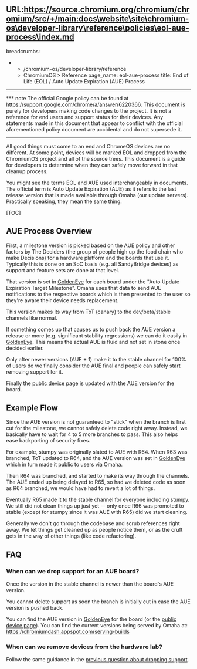 URL:https://source.chromium.org/chromium/chromium/src/+/main:docs\website\site\chromium-os\developer-library\reference\policies\eol-aue-process\index.md
---
breadcrumbs:
- - /chromium-os/developer-library/reference
  - ChromiumOS > Reference
page_name: eol-aue-process
title: End of Life (EOL) / Auto Update Expiration (AUE) Process
---

*** note
The official Google policy can be found at
https://support.google.com/chrome/a/answer/6220366.
This document is purely for developers making code changes to the project.
It is not a reference for end users and support status for their devices.
Any statements made in this document that appear to conflict with the official
aforementioned policy document are accidental and do not supersede it.
***

All good things must come to an end and ChromeOS devices are no different.
At some point, devices will be marked EOL and dropped from the ChromiumOS
project and all of the source trees.
This document is a guide for developers to determine when they can safely
move forward in that cleanup process.

You might see the terms EOL and AUE used interchangeably in documents.
The official term is Auto Update Expiration (AUE) as it refers to the last
release version that is made available through Omaha (our update servers).
Practically speaking, they mean the same thing.

[TOC]

## AUE Process Overview

First, a milestone version is picked based on the AUE policy and other factors
by The Deciders (the group of people high up the food chain who make Decisions)
for a hardware platform and the boards that use it.
Typically this is done on an SoC basis (e.g. all SandyBridge devices) as support
and feature sets are done at that level.

That version is set in [GoldenEye] for each board under the "Auto Update
Expiration Target Milestone".
Omaha uses that data to send AUE notifications to the respective boards which
is then presented to the user so they're aware their device needs replacement.

This version makes its way from ToT (canary) to the dev/beta/stable channels
like normal.

If something comes up that causes us to push back the AUE version a release or
more (e.g. significant stability regressions) we can do it easily in
[GoldenEye].
This means the actual AUE is fluid and not set in stone once decided earlier.

Only after newer versions (AUE + 1) make it to the stable channel for 100% of
users do we finally consider the AUE final and people can safely start removing
support for it.

Finally the [public device page] is updated with the AUE version for the board.

## Example Flow

Since the AUE version is not guaranteed to "stick" when the branch is first
cut for the milestone, we cannot safely delete code right away.
Instead, we basically have to wait for 4 to 5 more branches to pass.
This also helps ease backporting of security fixes.

For example, stumpy was originally slated to AUE with R64.
When R63 was branched, ToT updated to R64, and the AUE version was set in
[GoldenEye] which in turn made it public to users via Omaha.

Then R64 was branched, and started to make its way through the channels.
The AUE ended up being delayed to R65, so had we deleted code as soon as
R64 branched, we would have had to revert a lot of things.

Eventually R65 made it to the stable channel for everyone including stumpy.
We still did not clean things up just yet -- only once R66 was promoted to
stable (except for stumpy since it was AUE with R65) did we start cleaning.

Generally we don't go through the codebase and scrub references right away.
We let things get cleaned up as people notice them, or as the cruft gets in
the way of other things (like code refactoring).

## FAQ

### When can we drop support for an AUE board?

Once the version in the stable channel is newer than the board's AUE version.

You cannot delete support as soon the branch is initially cut in case the AUE
version is pushed back.

You can find the AUE version in [GoldenEye] for the board (or the
[public device page]).
You can find the current versions being served by Omaha at:
https://chromiumdash.appspot.com/serving-builds

### When can we remove devices from the hardware lab?

Follow the same guidance in the
[previous question about dropping support](#faq-drop-board).


[GoldenEye]: http://go/goldeneye
[public device page]: /chromium-os/developer-library/reference/development/developer-information-for-chrome-os-devices
